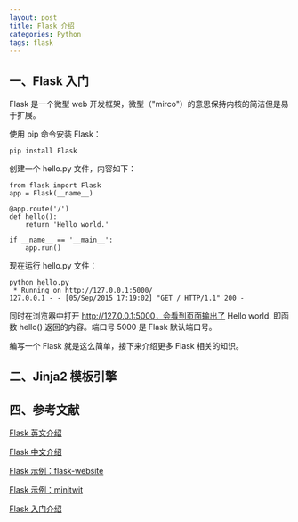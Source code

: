 ```yaml
---
layout: post
title: Flask 介绍
categories: Python
tags: flask
---
```


## 一、Flask 入门

Flask 是一个微型 web 开发框架，微型（"mirco"）的意思保持内核的简洁但是易于扩展。

使用 pip 命令安装 Flask：

	pip install Flask

创建一个 hello.py 文件，内容如下：

	from flask import Flask
	app = Flask(__name__)

	@app.route('/')
	def hello():
		return 'Hello world.'

	if __name__ == '__main__':
		app.run()

现在运行 hello.py 文件：
	
	python hello.py
	 * Running on http://127.0.0.1:5000/
	127.0.0.1 - - [05/Sep/2015 17:19:02] "GET / HTTP/1.1" 200 -

同时在浏览器中打开 http://127.0.0.1:5000，会看到页面输出了 Hello world. 即函数 hello() 返回的内容。端口号 5000 是 Flask 默认端口号。

编写一个 Flask 就是这么简单，接下来介绍更多 Flask 相关的知识。

## 二、Jinja2 模板引擎

## 四、参考文献

[Flask 英文介绍](http://flask.pocoo.org/)

[Flask 中文介绍](https://dormousehole.readthedocs.org/en/latest/)

[Flask 示例：flask-website](https://github.com/mitsuhiko/flask-website)

[Flask 示例：minitwit](https://github.com/mitsuhiko/flask/tree/master/examples/minitwit/)

[Flask 入门介绍](https://pythonspot.com/python-flask-tutorials/)
